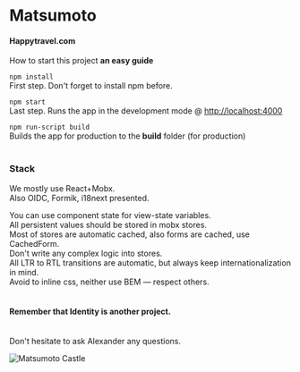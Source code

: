 # Matsumoto
#### Happytravel.com
How to start this project **an easy guide**

`npm install`<br>
First step. Don't forget to install npm before.

`npm start`<br>
Last step. Runs the app in the development mode @ [http://localhost:4000](http://localhost:4000)

`npm run-script build`<br>
Builds the app for production to the __build__ folder (for production)<br><br>

### Stack
We mostly use React+Mobx.<br>
Also OIDC, Formik, i18next presented.

You can use component state for view-state variables.<br>
All persistent values should be stored in mobx stores.<br>
Most of stores are automatic cached, also forms are cached, use CachedForm.<br>
Don't write any complex logic into stores.<br>
All LTR to RTL transitions are automatic, but always keep internationalization in mind.<br> 
Avoid to inline css, neither use BEM — respect others.<br><br>

#### Remember that Identity is another project.
<br>
Don't hesitate to ask Alexander any questions.

![Matsumoto Castle](https://upload.wikimedia.org/wikipedia/commons/thumb/d/da/Matsumoto-Castle-night-view-2019-Luka-Peternel.jpg/327px-Matsumoto-Castle-night-view-2019-Luka-Peternel.jpg)